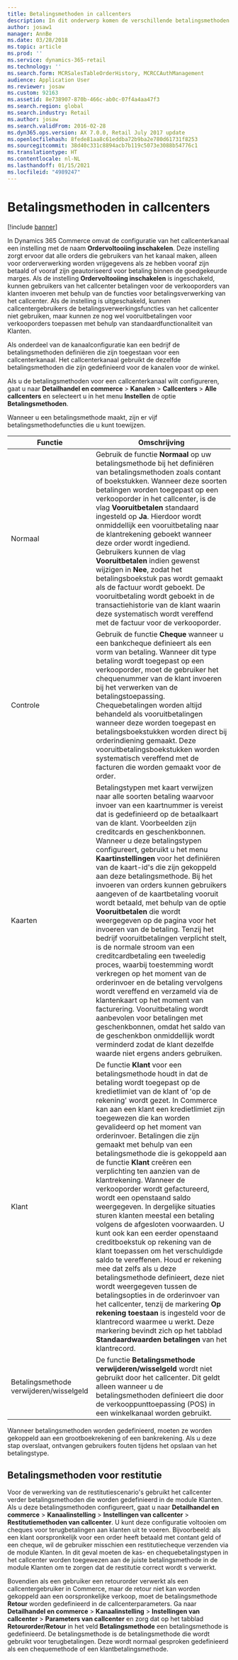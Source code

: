 ```yaml
---
title: Betalingsmethoden in callcenters
description: In dit onderwerp komen de verschillende betalingsmethoden aan bod die u in een callcenter in Dynamics 365 Commerce kunt gebruiken.
author: josaw1
manager: AnnBe
ms.date: 03/28/2018
ms.topic: article
ms.prod: ''
ms.service: dynamics-365-retail
ms.technology: ''
ms.search.form: MCRSalesTableOrderHistory, MCRCCAuthManagement
audience: Application User
ms.reviewer: josaw
ms.custom: 92163
ms.assetid: 8e738907-870b-466c-ab0c-07f4a4aa47f3
ms.search.region: global
ms.search.industry: Retail
ms.author: josaw
ms.search.validFrom: 2016-02-28
ms.dyn365.ops.version: AX 7.0.0, Retail July 2017 update
ms.openlocfilehash: 8fede81aa8c61eddba72b9ba2e780d61731f8253
ms.sourcegitcommit: 38d40c331c8894acb7b119c5073e3088b54776c1
ms.translationtype: HT
ms.contentlocale: nl-NL
ms.lasthandoff: 01/15/2021
ms.locfileid: "4989247"
---
```

# <a name="payment-methods-in-call-centers"></a>Betalingsmethoden in callcenters

[!include [banner](includes/banner.md)]

In Dynamics 365 Commerce omvat de configuratie van het callcenterkanaal een instelling met de naam **Ordervoltooiing inschakelen**. Deze instelling zorgt ervoor dat alle orders die gebruikers van het kanaal maken, alleen voor orderverwerking worden vrijgegevens als ze hebben vooraf zijn betaald of vooraf zijn geautoriseerd voor betaling binnen de goedgekeurde marges. Als de instelling **Ordervoltooiing inschakelen** is ingeschakeld, kunnen gebruikers van het callcenter betalingen voor de verkooporders van klanten invoeren met behulp van de functies voor betalingsverwerking van het callcenter. Als de instelling is uitgeschakeld, kunnen callcentergebruikers de betalingsverwerkingsfuncties van het callcenter niet gebruiken, maar kunnen ze nog wel vooruitbetalingen voor verkooporders toepassen met behulp van standaardfunctionaliteit van Klanten.

Als onderdeel van de kanaalconfiguratie kan een bedrijf de betalingsmethoden definiëren die zijn toegestaan voor een callcenterkanaal. Het callcenterkanaal gebruikt de dezelfde betalingsmethoden die zijn gedefinieerd voor de kanalen voor de winkel.

Als u de betalingsmethoden voor een callcenterkanaal wilt configureren, gaat u naar **Detailhandel en commerce** \> **Kanalen** \> **Callcenters** \> **Alle callcenters** en selecteert u in het menu **Instellen** de optie **Betalingsmethoden**.

Wanneer u een betalingsmethode maakt, zijn er vijf betalingsmethodefuncties die u kunt toewijzen.

| Functie            | Omschrijving |
|---------------------|-------------|
| Normaal              | Gebruik de functie **Normaal** op uw betalingsmethode bij het definiëren van betalingsmethoden zoals contant of boekstukken. Wanneer deze soorten betalingen worden toegepast op een verkooporder in het callcenter, is de vlag **Vooruitbetalen** standaard ingesteld op **Ja**. Hierdoor wordt onmiddellijk een vooruitbetaling naar de klantrekening geboekt wanneer deze order wordt ingediend. Gebruikers kunnen de vlag **Vooruitbetalen** indien gewenst wijzigen in **Nee**, zodat het betalingsboekstuk pas wordt gemaakt als de factuur wordt geboekt. De vooruitbetaling wordt geboekt in de transactiehistorie van de klant waarin deze systematisch wordt vereffend met de factuur voor de verkooporder. |
| Controle               | Gebruik de functie **Cheque** wanneer u een bankcheque definieert als een vorm van betaling. Wanneer dit type betaling wordt toegepast op een verkooporder, moet de gebruiker het chequenummer van de klant invoeren bij het verwerken van de betalingstoepassing. Chequebetalingen worden altijd behandeld als vooruitbetalingen wanneer deze worden toegepast en betalingsboekstukken worden direct bij orderindiening gemaakt. Deze vooruitbetalingsboekstukken worden systematisch vereffend met de facturen die worden gemaakt voor de order. |
| Kaarten               | Betalingstypen met kaart verwijzen naar alle soorten betaling waarvoor invoer van een kaartnummer is vereist dat is gedefinieerd op de betaalkaart van de klant. Voorbeelden zijn creditcards en geschenkbonnen. Wanneer u deze betalingstypen configureert, gebruikt u het menu **Kaartinstellingen** voor het definiëren van de kaart-id's die zijn gekoppeld aan deze betalingsmethode. Bij het invoeren van orders kunnen gebruikers aangeven of de kaartbetaling vooruit wordt betaald, met behulp van de optie **Vooruitbetalen** die wordt weergegeven op de pagina voor het invoeren van de betaling. Tenzij het bedrijf vooruitbetalingen verplicht stelt, is de normale stroom van een creditcardbetaling een tweeledig proces, waarbij toestemming wordt verkregen op het moment van de orderinvoer en de betaling vervolgens wordt vereffend en verzameld via de klantenkaart op het moment van facturering. Vooruitbetaling wordt aanbevolen voor betalingen met geschenkbonnen, omdat het saldo van de geschenkbon onmiddellijk wordt verminderd zodat de klant dezelfde waarde niet ergens anders gebruiken. |
| Klant            | De functie **Klant** voor een betalingsmethode houdt in dat de betaling wordt toegepast op de kredietlimiet van de klant of 'op de rekening' wordt gezet. In Commerce kan aan een klant een kredietlimiet zijn toegewezen die kan worden gevalideerd op het moment van orderinvoer. Betalingen die zijn gemaakt met behulp van een betalingsmethode die is gekoppeld aan de functie **Klant** creëren een verplichting ten aanzien van de klantrekening. Wanneer de verkooporder wordt gefactureerd, wordt een openstaand saldo weergegeven. In dergelijke situaties sturen klanten meestal een betaling volgens de afgesloten voorwaarden. U kunt ook kan een eerder openstaand creditboekstuk op rekening van de klant toepassen om het verschuldigde saldo te vereffenen. Houd er rekening mee dat zelfs als u deze betalingsmethode definieert, deze niet wordt weergegeven tussen de betalingsopties in de orderinvoer van het callcenter, tenzij de markering **Op rekening toestaan** is ingesteld voor de klantrecord waarmee u werkt. Deze markering bevindt zich op het tabblad **Standaardwaarden betalingen** van het klantrecord. |
| Betalingsmethode verwijderen/wisselgeld | De functie **Betalingsmethode verwijderen/wisselgeld** wordt niet gebruikt door het callcenter. Dit geldt alleen wanneer u de betalingsmethoden definieert die door de verkooppunttoepassing (POS) in een winkelkanaal worden gebruikt. |

Wanneer betalingsmethoden worden gedefinieerd, moeten ze worden gekoppeld aan een grootboekrekening of een bankrekening. Als u deze stap overslaat, ontvangen gebruikers fouten tijdens het opslaan van het betalingstype.

## <a name="refund-payment-methods"></a>Betalingsmethoden voor restitutie

Voor de verwerking van de restitutiescenario's gebruikt het callcenter verder betalingsmethoden die worden gedefinieerd in de module Klanten. Als u deze betalingsmethoden configureert, gaat u naar **Detailhandel en commerce** \> **Kanaalinstelling** \> **Instellingen van callcenter** \> **Restitutiemethoden van callcenter**. U kunt deze configuratie voltooien om cheques voor terugbetalingen aan klanten uit te voeren. Bijvoorbeeld: als een klant oorspronkelijk voor een order heeft betaald met contant geld of een cheque, wil de gebruiker misschien een restitutiecheque verzenden via de module Klanten. In dit geval moeten de kas- en chequebetalingstypen in het callcenter worden toegewezen aan de juiste betalingsmethode in de module Klanten om te zorgen dat de restitutie correct wordt s verwerkt.

Bovendien als een gebruiker een retourorder verwerkt als een callcentergebruiker in Commerce, maar de retour niet kan worden gekoppeld aan een oorspronkelijke verkoop, moet de betalingsmethode **Retour** worden gedefinieerd in de callcenterparameters. Ga naar **Detailhandel en commerce** \> **Kanaalinstelling** \> **Instellingen van callcenter** \> **Parameters van callcenter** en zorg dat op het tabblad **Retourorder/Retour** in het veld **Betalingsmethode** een betalingsmethode is gedefinieerd. De betalingsmethode is de betalingsmethode die wordt gebruikt voor terugbetalingen. Deze wordt normaal gesproken gedefinieerd als een chequemethode of een klantbetalingsmethode.
